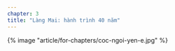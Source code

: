 ```yaml
---
chapter: 3
title: "Làng Mai: hành trình 40 năm"
---
```


{% image "article/for-chapters/coc-ngoi-yen-e.jpg" %}
